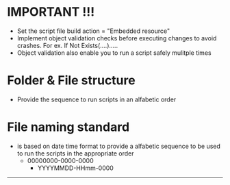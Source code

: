 ﻿# IMPORTANT !!! 
* Set the script file build action = "Embedded resource"
* Implement object validation checks before executing changes to avoid crashes.  For ex. If Not Exists(....).....
* Object validation also enable you to run a script safely mulitple times
 
 # Folder & File structure 
* Provide the sequence to run scripts in an alfabetic order
 # File naming standard 
* is based on date time format to provide a alfabetic sequence to be used to run the scripts in the appropriate order
  * 00000000-0000-0000
    * YYYYMMDD-HHmm-0000

------------    